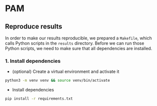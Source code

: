 # PAM

## Reproduce results

In order to make our results reproducible, we prepared a `Makefile`, which
calls Python scripts in the `results` directory. Before we can run those
Python scripts, we need to make sure that all dependencies are installed.

### 1. Install dependencies

- (optional) Create a virtual environment and activate it

```bash
python3 -m venv venv && source venv/bin/activate
```

- Install dependencies

```bash
pip install -r requirements.txt
```